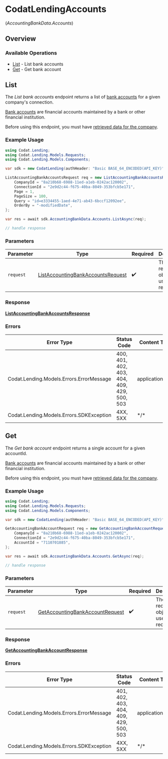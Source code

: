# CodatLendingAccounts
(*AccountingBankData.Accounts*)

## Overview

### Available Operations

* [List](#list) - List bank accounts
* [Get](#get) - Get bank account

## List

The *List bank accounts* endpoint returns a list of [bank accounts](https://docs.codat.io/lending-api#/schemas/BankAccount) for a given company's connection.

[Bank accounts](https://docs.codat.io/lending-api#/schemas/BankAccount) are financial accounts maintained by a bank or other financial institution.

Before using this endpoint, you must have [retrieved data for the company](https://docs.codat.io/lending-api#/operations/refresh-company-data).
    

### Example Usage

```csharp
using Codat.Lending;
using Codat.Lending.Models.Requests;
using Codat.Lending.Models.Components;

var sdk = new CodatLending(authHeader: "Basic BASE_64_ENCODED(API_KEY)");

ListAccountingBankAccountsRequest req = new ListAccountingBankAccountsRequest() {
    CompanyId = "8a210b68-6988-11ed-a1eb-0242ac120002",
    ConnectionId = "2e9d2c44-f675-40ba-8049-353bfcb5e171",
    Page = 1,
    PageSize = 100,
    Query = "id=e3334455-1aed-4e71-ab43-6bccf12092ee",
    OrderBy = "-modifiedDate",
};

var res = await sdk.AccountingBankData.Accounts.ListAsync(req);

// handle response
```

### Parameters

| Parameter                                                                                       | Type                                                                                            | Required                                                                                        | Description                                                                                     |
| ----------------------------------------------------------------------------------------------- | ----------------------------------------------------------------------------------------------- | ----------------------------------------------------------------------------------------------- | ----------------------------------------------------------------------------------------------- |
| `request`                                                                                       | [ListAccountingBankAccountsRequest](../../Models/Requests/ListAccountingBankAccountsRequest.md) | :heavy_check_mark:                                                                              | The request object to use for the request.                                                      |

### Response

**[ListAccountingBankAccountsResponse](../../Models/Requests/ListAccountingBankAccountsResponse.md)**

### Errors

| Error Type                                  | Status Code                                 | Content Type                                |
| ------------------------------------------- | ------------------------------------------- | ------------------------------------------- |
| Codat.Lending.Models.Errors.ErrorMessage    | 400, 401, 402, 403, 404, 409, 429, 500, 503 | application/json                            |
| Codat.Lending.Models.Errors.SDKException    | 4XX, 5XX                                    | \*/\*                                       |

## Get

The *Get bank account* endpoint returns a single account for a given accountId.

[Bank accounts](https://docs.codat.io/lending-api#/schemas/BankAccount) are financial accounts maintained by a bank or other financial institution.

Before using this endpoint, you must have [retrieved data for the company](https://docs.codat.io/lending-api#/operations/refresh-company-data).


### Example Usage

```csharp
using Codat.Lending;
using Codat.Lending.Models.Requests;
using Codat.Lending.Models.Components;

var sdk = new CodatLending(authHeader: "Basic BASE_64_ENCODED(API_KEY)");

GetAccountingBankAccountRequest req = new GetAccountingBankAccountRequest() {
    CompanyId = "8a210b68-6988-11ed-a1eb-0242ac120002",
    ConnectionId = "2e9d2c44-f675-40ba-8049-353bfcb5e171",
    AccountId = "7110701885",
};

var res = await sdk.AccountingBankData.Accounts.GetAsync(req);

// handle response
```

### Parameters

| Parameter                                                                                   | Type                                                                                        | Required                                                                                    | Description                                                                                 |
| ------------------------------------------------------------------------------------------- | ------------------------------------------------------------------------------------------- | ------------------------------------------------------------------------------------------- | ------------------------------------------------------------------------------------------- |
| `request`                                                                                   | [GetAccountingBankAccountRequest](../../Models/Requests/GetAccountingBankAccountRequest.md) | :heavy_check_mark:                                                                          | The request object to use for the request.                                                  |

### Response

**[GetAccountingBankAccountResponse](../../Models/Requests/GetAccountingBankAccountResponse.md)**

### Errors

| Error Type                               | Status Code                              | Content Type                             |
| ---------------------------------------- | ---------------------------------------- | ---------------------------------------- |
| Codat.Lending.Models.Errors.ErrorMessage | 401, 402, 403, 404, 409, 429, 500, 503   | application/json                         |
| Codat.Lending.Models.Errors.SDKException | 4XX, 5XX                                 | \*/\*                                    |